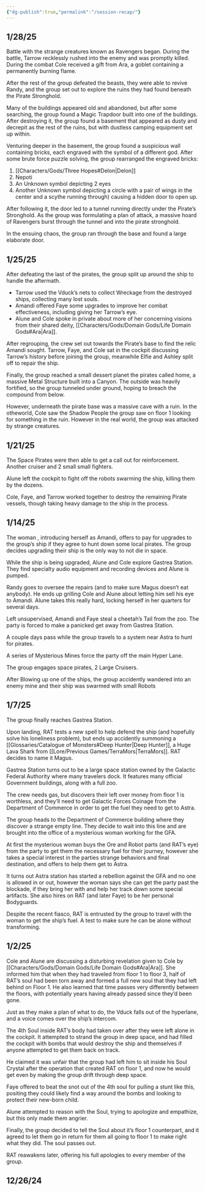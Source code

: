```yaml
---
{"dg-publish":true,"permalink":"/session-recap/"}
---
```


## 1/28/25
Battle with the strange creatures known as Ravengers began. During the battle, Tarrow recklessly rushed into the enemy and was promptly killed. During the combat Cole received a gift from Ara, a goblet containing a permanently burning flame.

After the rest of the group defeated the beasts, they were able to revive Randy, and the group set out to explore the ruins they had found beneath the Pirate Stronghold.

Many of the buildings appeared old and abandoned, but after some searching, the group found a Magic Trapdoor built into one of the buildings. After destroying it, the group found a basement that appeared as dusty and decrepit as the rest of the ruins, but with dustless camping equipment set up within.

Venturing deeper in the basement, the group found a suspicious wall containing bricks, each engraved with the symbol of a different god. After some brute force puzzle solving, the group rearranged the engraved bricks: 
1. [[Characters/Gods/Three Hopes#Delon\|Delon]] 
2. Nepoti
3. An Unknown symbol depicting 2 eyes 
4. Another Unknown symbol depicting  a circle with a pair of wings in the center and a scythe running through)
causing a hidden door to open up.

After following it, the door led to a tunnel running directly under the Pirate’s Stronghold. As the group was formulating a plan of attack, a massive hoard of Ravengers burst through the tunnel and into the pirate stronghold.

In the ensuing chaos, the group ran through the base and found a large elaborate door.
## 1/25/25
After defeating the last of the pirates, the group split up around the ship to handle the aftermath.
- Tarrow used the Vduck’s nets to collect Wreckage from the destroyed ships, collecting many lost souls.
- Amandi offered Faye some upgrades to improve her combat effectiveness, including giving her Tarrow’s eye.
- Alune and Cole spoke in private about more of her concerning visions from their shared deity, [[Characters/Gods/Domain Gods/Life Domain Gods#Ara\|Ara]].

After regrouping, the crew set out towards the Pirate’s base to find the relic Amandi sought. Tarrow, Faye, and Cole sat in the cockpit discussing Tarrow’s history before joining the group, meanwhile Elfie and Ashley split off to repair the ship.

Finally, the group reached a small dessert planet the pirates called home, a massive Metal Structure built into a Canyon. The outside was heavily fortified, so the group tunneled under ground, hoping to breach the compound from below.

However, underneath the pirate base was a massive cave with a ruin. In the otheworld, Cole saw the Shadow People the group saw on floor 1 looking for something in the ruin. However in the real world, the group was attacked by strange creatures.

## 1/21/25
The Space Pirates were then able to get a call out for reinforcement. Another cruiser and 2 small small fighters.

Alune left the cockpit to fight off the robots swarming the ship, killing them by the dozens.

Cole, Faye, and Tarrow worked together to destroy the remaining Pirate vessels, though taking heavy damage to the ship in the process.

## 1/14/25
The woman , introducing herself as Amandi, offers to pay for upgrades to the group’s ship if they agree to hunt down some local pirates. The group decides upgrading their ship is the only way to not die in space.

While the ship is being upgraded, Alune and Cole explore Gastrea Station. They find specialty audio equipment and recording devices and Alune is pumped.

Randy goes to oversee the repairs (and to make sure Magus doesn’t eat anybody). He ends up grilling Cole and Alune about letting him sell his eye to Amandi. Alune takes this really hard, locking herself in her quarters for several days.

Left unsupervised, Amandi and Faye steal a cheetah’s Tail from the zoo. The party is forced to make a panicked get away from Gastrea Station.

A couple days pass while the group travels to a system near Astra to hunt for pirates.

A series of Mysterious Mines force the party off the main Hyper Lane.

The group engages space pirates, 2 Large Cruisers.

After Blowing up one of the ships, the group accidently wandered into an enemy mine and their ship was swarmed with small Robots

## 1/7/25

The group finally reaches Gastrea Station. 

Upon landing, RAT tests a new spell to help defend the ship (and hopefully solve his loneliness problem), but ends up accidently summoning a [[Glossaries/Catalogue of Monsters#Deep Hunter\|Deep Hunter]], a Huge Lava Shark from [[Lore/Previous Games/TerraMors\|TerraMors]]. RAT decides to name it Magus.

Gastrea Station turns out to be a large space station owned by the Galactic Federal Authority where many travelers dock. It features many official Government buildings, along with a full zoo.

The crew needs gas, but discovers their left over money from floor 1 is worthless, and they’ll need to get Galactic Forces Coinage from the Department of Commerce in order to get the fuel they need to get to Astra.

The group heads to the Department of Commerce building where they discover a strange empty line. They decide to wait into this line and are brought into the office of a mysterious woman working for the GFA. 

At first the mysterious woman buys the Ore and Robot parts (and RAT’s eye) from the party to get them the necessary fuel for their journey, however she takes a special interest in the parties strange behaviors and final destination, and offers to help them get to Astra.

It turns out Astra station has started a rebellion against the GFA and no one is allowed in or out, however the woman says she can get the party past the blockade, if they bring her with and help her track down some special artifacts. She also hires on RAT (and later Faye) to be her personal Bodyguards.

Despite the recent fiasco, RAT is entrusted by the group to travel with the woman to get the ship’s fuel. A test to make sure he can be alone without transforming.

## 1/2/25
Cole and Alune are discussing a disturbing revelation given to Cole by [[Characters/Gods/Domain Gods/Life Domain Gods#Ara\|Ara]]. She informed him that when they had traveled from floor 1 to floor 3, half of RAT’s soul had been torn away and formed a full new soul that they had left behind on Floor 1. He also learned that time passes very differently between the floors, with potentially years having already passed since they’d been gone.

Just as they make a plan of what to do, the Vduck falls out of the hyperlane, and a voice comes over the ship’s intercom.

The 4th Soul inside RAT’s body had taken over after they were left alone in the cockpit. It attempted to strand the group in deep space, and had filled the cockpit with bombs that would destroy the ship and themselves if anyone attempted to get them back on track.

He claimed it was unfair that the group had left him to sit inside his Soul Crystal after the operation that created RAT on floor 1, and now he would get even by making the group drift through deep space.

Faye offered to beat the snot out of the 4th soul for pulling a stunt like this, positing they could likely find a way around the bombs and looking to protect their new-born child.

Alune attempted to reason with the Soul, trying to apologize and empathize, but this only made them angrier.

Finally, the group decided to tell the Soul about it’s floor 1 counterpart, and it agreed to let them go in return for them all going to floor 1 to make right what they did. The soul passes out.

RAT reawakens later, offering his full apologies to every member of the group.

## 12/26/24

